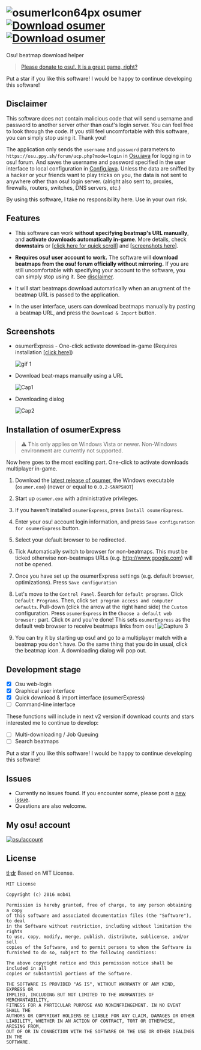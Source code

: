 # ![osumerIcon64px](http://mob41.github.io/images/osumer/osumerIcon_64px.png) osumer [![Download osumer](http://img.shields.io/github/downloads/mob41/osumer/latest/total.svg)](https://github.com/mob41/osumer/releases/latest) [![Download osumer](http://img.shields.io/github/downloads/mob41/osumer/total.svg)](https://github.com/mob41/osumer/releases/latest)
Osu! beatmap download helper

>[Please donate to osu!. It is a great game, right?](https://osu.ppy.sh/p/support)

Put a star if you like this software! I would be happy to continue developing this software!

## Disclaimer
This software does not contain malicious code that will send username and password to another server other than osu!'s login server. You can feel free to look through the code. If you still feel uncomfortable with this software, you can simply stop using it. Thank you!

The application only sends the ```username``` and ```password``` parameters to ```https://osu.ppy.sh/forum/ucp.php?mode=login``` in [Osu.java](https://github.com/mob41/osumer/blob/master/src/main/java/com/github/mob41/osumer/io/Osu.java) for logging in to osu! forum. And saves the username and password specified in the user interface to local configuration in [Config.java](https://github.com/mob41/osumer/blob/master/src/main/java/com/github/mob41/osumer/Config.java). Unless the data are sniffed by a hacker or your friends want to play tricks on you, the data is not sent to anywhere other than osu! login server. (alright also sent to, proxies, firewalls, routers, switches, DNS servers, etc.)

By using this software, I take no responsibility here. Use in your own risk.

## Features

- This software can work **without specifying beatmap's URL manually**, and **activate downloads automatically in-game**. More details, check **downstairs** or [[click here for quick scroll]](https://github.com/mob41/osumer#installation-of-osumerexpress) and [[screenshots here]](https://github.com/mob41/osumer#screenshots).

- **Requires osu! user account to work.** The software will **download beatmaps from the osu! forum officially without mirroring.** If you are still uncomfortable with specifying your account to the software, you can simply stop using it. See [disclaimer](https://github.com/mob41/osumer#disclaimer).

- It will start beatmaps download automatically when an arugment of the beatmap URL is passed to the application.

- In the user interface, users can download beatmaps manually by pasting a beatmap URL, and press the ```Download & Import``` button.

## Screenshots

- osumerExpress - One-click activate download in-game (Requires installation [[click here]](https://github.com/mob41/osumer#installation-of-osumerexpress))

	![gif 1](http://mob41.github.io/images/osumer/osumerExpressGif.gif)

- Download beat-maps manually using a URL

	![Cap1](http://mob41.github.io/images/osumer/cap1.PNG)

- Downloading dialog

	![Cap2](http://mob41.github.io/images/osumer/cap2.PNG)

## Installation of osumerExpress
> :warning: This only applies on Windows Vista or newer. Non-Windows environment are currently not supported.

Now here goes to the most exciting part. One-click to activate downloads multiplayer in-game.

1. Download the [latest release of osumer](https://github.com/mob41/osumer/releases/latest), the Windows executable (```osumer.exe```) (newer or equal to ```0.0.2-SNAPSHOT```)

2. Start up ```osumer.exe``` with administrative privileges.

3. If you haven't installed ```osumerExpress```, press ```Install osumerExpress```.

4. Enter your osu! account login information, and press ```Save configuration for osumerExpress``` button.

5. Select your default browser to be redirected.

6. Tick Automatically switch to browser for non-beatmaps. This must be ticked otherwise non-beatmaps URLs (e.g. http://www.google.com) will not be opened.

7. Once you have set up the osumerExpress settings (e.g. default browser, optimizations). Press ```Save configuration```

8. Let's move to the ```Control Panel```. Search for ```default programs```. Click ```Default Programs```. Then, click ```Set program access and computer defaults```. Pull-down (click the arrow at the right hand side) the ```Custom``` configuration. Press ```osumerExpress``` in the ```Choose a default web browser:``` part. Click ```OK``` and you're done! This sets ```osumerExpress``` as the default web browser to receive beatmaps links from osu!
    ![Capture 3](http://mob41.github.io/images/osumer/osumer_defprgs_instruct.gif)
    
9. You can try it by starting up osu! and go to a multiplayer match with a beatmap you don't have. Do the same thing that you do in usual, click the beatmap icon. A downloading dialog will pop out.


## Development stage
- [x] Osu web-login
- [x] Graphical user interface
- [x] Quick download & import interface (osumerExpress)
- [ ] Command-line interface

These functions will include in next v2 version if download counts and stars interested me to continue to develop:

- [ ] Multi-downloading / Job Queuing
- [ ] Search beatmaps

Put a star if you like this software! I would be happy to continue developing this software!

## Issues
- Currently no issues found. If you encounter some, please post a [new issue](https://github.com/mob41/osumer/issues/new).
- Questions are also welcome.

## My osu! account

[![osu!account](http://osusig.ppy.sh/image1.png?uid=9125315&m=0)](https://osu.ppy.sh/u/9125315)

## License
[tl;dr](https://tldrlegal.com/license/mit-license) Based on MIT License. 

```
MIT License

Copyright (c) 2016 mob41

Permission is hereby granted, free of charge, to any person obtaining a copy
of this software and associated documentation files (the "Software"), to deal
in the Software without restriction, including without limitation the rights
to use, copy, modify, merge, publish, distribute, sublicense, and/or sell
copies of the Software, and to permit persons to whom the Software is
furnished to do so, subject to the following conditions:

The above copyright notice and this permission notice shall be included in all
copies or substantial portions of the Software.

THE SOFTWARE IS PROVIDED "AS IS", WITHOUT WARRANTY OF ANY KIND, EXPRESS OR
IMPLIED, INCLUDING BUT NOT LIMITED TO THE WARRANTIES OF MERCHANTABILITY,
FITNESS FOR A PARTICULAR PURPOSE AND NONINFRINGEMENT. IN NO EVENT SHALL THE
AUTHORS OR COPYRIGHT HOLDERS BE LIABLE FOR ANY CLAIM, DAMAGES OR OTHER
LIABILITY, WHETHER IN AN ACTION OF CONTRACT, TORT OR OTHERWISE, ARISING FROM,
OUT OF OR IN CONNECTION WITH THE SOFTWARE OR THE USE OR OTHER DEALINGS IN THE
SOFTWARE.
```
 